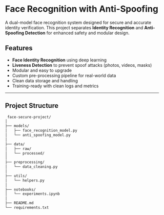 # Face Recognition with Anti-Spoofing 

A dual-model face recognition system designed for secure and accurate identity verification. This project separates **Identity Recognition** and **Anti-Spoofing Detection** for enhanced safety and modular design.

## Features

-  **Face Identity Recognition** using deep learning
-  **Liveness Detection** to prevent spoof attacks (photos, videos, masks)
-  Modular and easy to upgrade
-  Custom pre-processing pipeline for real-world data
-  Clean data storage and handling
-  Training-ready with clean logs and metrics

---

##  Project Structure

```bash
 face-secure-project/
│
├── models/
│   ├── face_recognition_model.py
│   └── anti_spoofing_model.py
│
├── data/
│   ├── raw/
│   └── processed/
│
├── preprocessing/
│   └── data_cleaning.py
│
├── utils/
│   └── helpers.py
│
├── notebooks/
│   └── experiments.ipynb
│
├── README.md
└── requirements.txt
